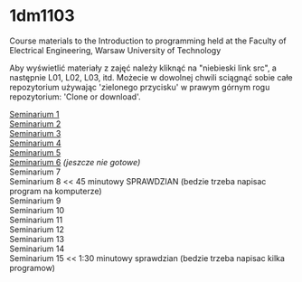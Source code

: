# 1dm1103
Course materials to the Introduction to programming held at the Faculty of Electrical Engineering, Warsaw University of Technology

Aby wyświetlić materiały z zajęć należy kliknąć na "niebieski link src", a następnie L01, L02, L03, itd. Możecie w dowolnej chwili sciągnąć sobie całe repozytorium używając 'zielonego przycisku' w prawym górnym rogu repozytorium: 'Clone or download'.

[Seminarium 1](src/L01)  
[Seminarium 2](src/L02)  
[Seminarium 3](src/L03)  
[Seminarium 4](src/L04)  
[Seminarium 5](src/L05)  
[Seminarium 6](src/L06) *(jeszcze nie gotowe)*  
Seminarium 7  
Seminarium 8 << 45 minutowy SPRAWDZIAN (bedzie trzeba napisac program na komputerze)  
Seminarium 9  
Seminarium 10  
Seminarium 11  
Seminarium 12  
Seminarium 13  
Seminarium 14  
Seminarium 15 << 1:30 minutowy sprawdzian (bedzie trzeba napisac kilka programow)  
